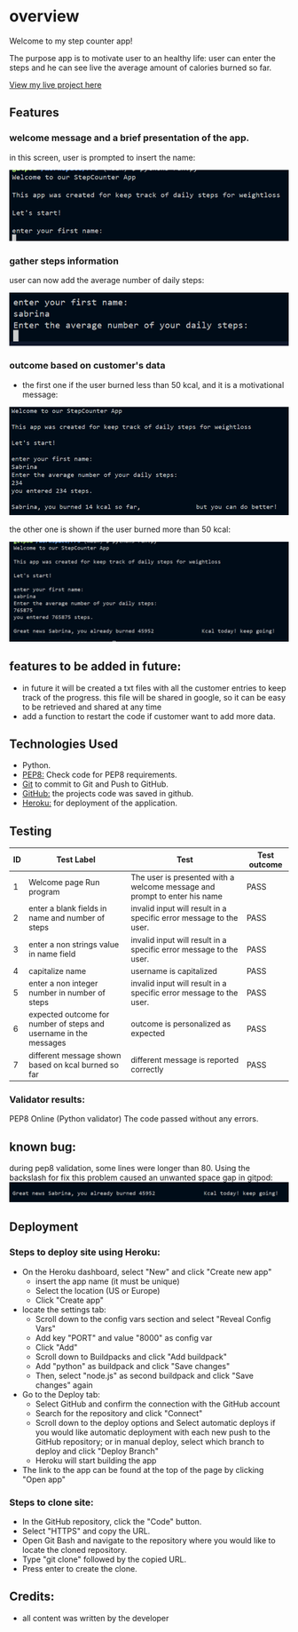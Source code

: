 
# overview
Welcome to my step counter app!

The purpose app is to motivate user to an healthy life: user can enter the steps and he can see live the average amount of calories burned so far.

[View my live project here](https://stepscounter-67b67669ecaa.herokuapp.com/)

## Features

### welcome message and a brief presentation of the app. 
in this screen, user is prompted to insert the name:

 ![welcome and first name](/media/Screenshot%202024-09-14%20000627.png)


### gather steps information
 user can now add the average number of daily steps:

![number of steps](/media/Screenshot%202024-09-14%20000720.png)


### outcome based on customer's data

- the first one if the user burned less than 50 kcal, and it is a motivational message:

![low calories burned](/media/Screenshot%202024-09-14%20004006.png)

the other one is shown if the user burned more than 50 kcal:

![high calorie burned](/media/Screenshot%202024-09-14%20000819.png)


## features to be added in future:

- in future it will be created a txt files with all the customer entries to keep track of the progress. this file will be shared in google, so it can be easy to be retrieved and shared at any time 
- add a function to restart the code if customer want to add more data.

## Technologies Used

- Python.
- [PEP8:](http://pep8online.com/) Check code for PEP8 requirements.
- [Git](https://git-scm.com/) to commit to Git and Push to GitHub.
- [GitHub:](https://github.com/) the projects code was saved in github.
- [Heroku:](https://dashboard.heroku.com/) for deployment of the application.


## Testing

| ID | Test Label | Test | Test outcome |  
|----|---------------------------------------- |--------------------------------------------------------------------------------------------------------------------------------------------------------------------------------------------|-------------------------------------------------------------------------------------|
|  1 | Welcome page Run program  | The user is presented with a welcome message and prompt to enter his name| PASS 
|  2 | enter a blank fields in name and number of steps     |  invalid input will result in a specific error message to the user. | PASS  | 
|  3 | enter a non strings value in name field|  invalid input will result in a specific error message to the user. | PASS  | 
|  4 | capitalize name | username is capitalized | PASS 
|  5 | enter a non integer number in number of steps| invalid input will result in a specific error message to the user. | PASS  | 
|  6 | expected outcome for number of steps and username in the messages | outcome is personalized as expected |PASS  
|  7 | different message shown based on kcal burned so far | different message is reported correctly |PASS 


### Validator results:

PEP8 Online (Python validator)
The code passed without any errors.

## known bug:

during pep8 validation, some lines were longer than 80. Using the backslash for fix this problem caused an unwanted space gap in gitpod:
![bug fouund in gitpod](/media/Screenshot%202024-09-14%20000836.png)

## Deployment

### Steps to deploy site using Heroku:
- On the Heroku dashboard, select "New" and click "Create new app"
  - insert the app name (it must be unique)
  - Select the location (US or Europe)
  - Click "Create app"
- locate the settings tab:
  - Scroll down to the config vars section and select "Reveal Config Vars"
  - Add key "PORT" and value "8000" as config var
  - Click "Add"
  - Scroll down to Buildpacks and click "Add buildpack"
  - Add "python" as buildpack and click "Save changes"
  - Then, select "node.js" as second buildpack and click "Save changes" again
- Go to the Deploy tab:
  - Select GitHub and confirm the connection with the GitHub account
  - Search for the repository and click "Connect"
  - Scroll down to the deploy options and Select automatic deploys if you would like automatic deployment with each new push to the GitHub repository; or in manual deploy, select which branch to deploy and click "Deploy Branch"
  - Heroku will start building the app
- The link to the app can be found at the top of the page by clicking "Open app"


### Steps to clone site:
- In the GitHub repository, click the "Code" button.
- Select "HTTPS" and copy the URL.
- Open Git Bash and navigate to the repository where you would like to locate the cloned repository.
- Type "git clone" followed by the copied URL.
- Press enter to create the clone.

## Credits:
- all content was written by the developer
